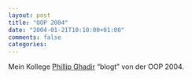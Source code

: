 ```yaml
---
layout: post
title: "OOP 2004"
date: "2004-01-21T10:10:00+01:00"
comments: false
categories: 
---
```


<p>Mein Kollege <a href="/blog/pg/archives/000530.html">Phillip Ghadir</a> &#8220;blogt&#8221; von der OOP 2004.</p>


